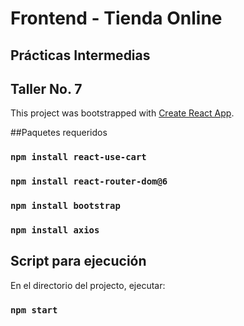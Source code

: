 # Frontend - Tienda Online
## Prácticas Intermedias 
## Taller No. 7

This project was bootstrapped with [Create React App](https://github.com/facebook/create-react-app).

##Paquetes requeridos

### `npm install react-use-cart`
### `npm install react-router-dom@6`
### `npm install bootstrap`
### `npm install axios`


## Script para ejecución

En el directorio del projecto, ejecutar:

### `npm start`

